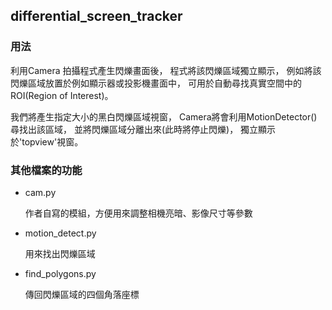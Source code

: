## differential_screen_tracker

### 用法

利用Camera 拍攝程式產生閃爍畫面後，
程式將該閃爍區域獨立顯示，
例如將該閃爍區域放置於例如顯示器或投影機畫面中，
可用於自動尋找真實空間中的ROI(Region of Interest)。


我們將產生指定大小的黑白閃爍區域視窗，
Camera將會利用MotionDetector()尋找出該區域，
並將閃爍區域分離出來(此時將停止閃爍)，
獨立顯示於'topview'視窗。

### 其他檔案的功能

- cam.py
	
  作者自寫的模組，方便用來調整相機亮暗、影像尺寸等參數

- motion_detect.py
  
  用來找出閃爍區域

- find_polygons.py
  
  傳回閃爍區域的四個角落座標


